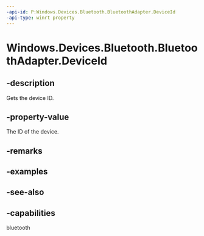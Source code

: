 ```yaml
---
-api-id: P:Windows.Devices.Bluetooth.BluetoothAdapter.DeviceId
-api-type: winrt property
---
```


<!-- Property syntax.
public string DeviceId { get; }
-->

# Windows.Devices.Bluetooth.BluetoothAdapter.DeviceId

## -description
Gets the device ID.

## -property-value
The ID of the device.

## -remarks

## -examples

## -see-also


## -capabilities
bluetooth

